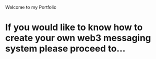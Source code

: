 Welcome to my Portfolio

# If you would like to know how to create your own web3 messaging system please proceed to...